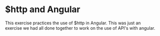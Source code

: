 $http and Angular
====================

This exercise practices the use of $http in Angular. This was just an exercise we had all done together to work on the use of API's with angular.